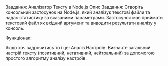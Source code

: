 Завдання: Аналізатор Тексту в Node.js
Опис Завдання:
Створіть консольний застосунок на Node.js, який аналізує текстові файли та надає статистику за вказаними параметрами. Застосунок має приймати текстовий файл як вхідний аргумент та виводити результати аналізу у консоль.

Функціонал:

<!-- Частота Слів: Визначте та виведіть 10 найбільш часто вживаних слів у тексті. -->

Якщо хоч задрочитись то і це: Аналіз Настроїв: Визначте загальний настрій тексту (позитивний, негативний, нейтральний) за допомогою простого алгоритму аналізу настроїв.

<!-- Структура Речення: Аналізуйте та виведіть статистику по структурі речень (середня довжина речення, речення з максимальною та мінімальною кількістю слів). -->

<!-- Унікальні Слова: Порахуйте кількість унікальних слів у тексті. -->
